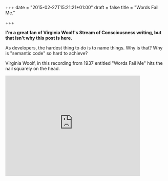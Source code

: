 +++
date = "2015-02-27T15:21:21+01:00"
draft = false
title = "Words Fail Me."

+++

**I'm a great fan of Virginia Woolf's Stream of Consciousness writing, but that isn't why this post is here.**

As developers, the hardest thing to do is to name things. Why is that? Why is "semantic code" so hard to achieve?

Virginia Woolf, in this recording from 1937 entitled "Words Fail Me" hits the nail squarely on the head.

<iframe width="420" height="315" src="https://www.youtube.com/embed/E8czs8v6PuI" frameborder="0" allowfullscreen></iframe>
